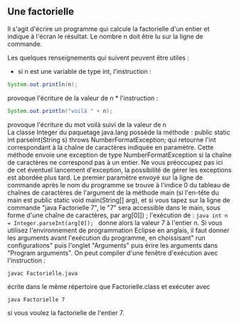 ## Une factorielle
Il s'agit d'écrire un programme qui calcule la factorielle d'un entier et indique à l'écran le résultat. Le nombre n doit être lu sur la ligne de commande.

Les quelques renseignements qui suivent peuvent être utiles :

* si n est une variable de type int, l'instruction :
```java
System.out.println(n);
```
provoque l'écriture de la valeur de n
    * l'instruction :
```java
System.out.println("voilà " + n);
```
provoque l'écriture du mot voilà suivi de la valeur de n   
La classe Integer du paquetage java.lang possède la méthode :
public static int parseInt(String s) throws NumberFormatException;
qui retourne l'int correspondant à la chaîne de caractères indiquée en paramètre. Cette méthode envoie une exception de type NumberFormatException si la chaîne de caractères ne correspond pas à un entier. Ne vous préoccupez pas ici de cet éventuel lancement d'exception, la possibilité de gérer les exceptions est abordée plus tard.
Le premier paramètre envoyé sur la ligne de commande après le nom du programme se trouve à l'indice 0 du tableau de chaînes de caractères de l'argument de la méthode main (si l'en-tête du main est public static void main(String[] arg), et si vous tapez sur la ligne de commande "java Factorielle 7", le "7" sera accessible dans le main, sous forme d'une chaîne de caractères, par arg[0]]) ; l'exécution de :
    ```java
    int n = Integer.parseInt(arg[0]);
    ```
donne alors la valeur 7 à l'entier n.
Si vous utilisez l'environnement de programmation Eclipse en anglais, il faut donner les arguments avant l'exécution du programme, en choissisant" run configurations" puis l'onglet "Arguments" puis érire les arguments dans "Program arguments".
On peut compiler d'une fenêtre d'exécution avec l'instruction :
```shell
javac Factorielle.java
```
écrite dans le même répertoire que Factorielle.class
et exécuter avec
```shell
java Factorielle 7
```
si vous voulez la factorielle de l'entier 7.
